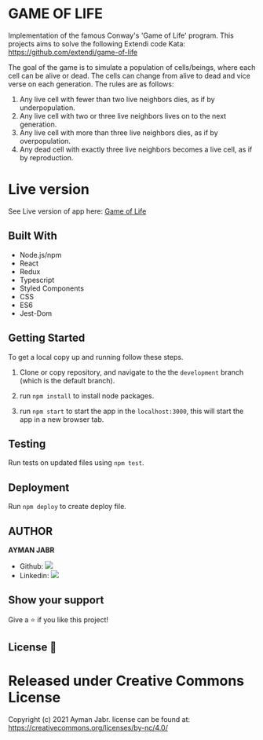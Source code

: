 # GAME OF LIFE

Implementation of the famous Conway's 'Game of Life' program. This projects aims to solve the following Extendi code Kata: https://github.com/extendi/game-of-life

The goal of the game is to simulate a population of cells/beings, where each cell can be alive or dead. The cells can change from alive to dead and vice verse on each generation. The rules are as follows:
1. Any live cell with fewer than two live neighbors dies, as if by underpopulation.
2. Any live cell with two or three live neighbors lives on to the next generation.
3. Any live cell with more than three live neighbors dies, as if by overpopulation.
4. Any dead cell with exactly three live neighbors becomes a live cell, as if by reproduction.


# Live version

See Live version of app here: [Game of Life](https://game-of-life-ayman.netlify.app/)

## Built With
- Node.js/npm
- React
- Redux
- Typescript
- Styled Components
- CSS
- ES6
- Jest-Dom


## Getting Started

To get a local copy up and running follow these steps.

1. Clone or copy repository, and navigate to the the `development` branch (which is the default branch).

2. run `npm install` to install node packages.

3. run `npm start` to start the app in the `localhost:3000`, this will start the app in a new browser tab.

## Testing

Run tests on updated files using `npm test`.

## Deployment

Run `npm deploy` to create deploy file.

## AUTHOR

**AYMAN JABR**

- Github: [![](https://img.shields.io/badge/GitHub-100000?style=for-the-badge&logo=github&logoColor=white)](https://github.com/AymanJabr/)
- Linkedin: [![](https://img.shields.io/badge/LinkedIn-0077B5?style=for-the-badge&logo=linkedin&logoColor=white)](https://www.linkedin.com/in/ayman-jabr/)

## Show your support

Give a ⭐️ if you like this project!

## License :memo:

# Released under Creative Commons License

Copyright (c) 2021 Ayman Jabr.
license can be found at: https://creativecommons.org/licenses/by-nc/4.0/

